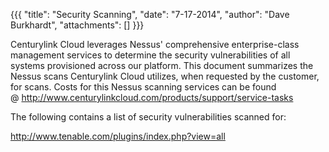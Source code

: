 {{{
  "title": "Security Scanning",
  "date": "7-17-2014",
  "author": "Dave Burkhardt",
  "attachments": []
}}}

<p>Centurylink Cloud leverages Nessus' comprehensive enterprise-class management services to determine the security vulnerabilities of all systems provisioned across our platform. This document summarizes the Nessus scans Centurylink Cloud&nbsp;utilizes,
  when requested by the customer, for scans. Costs for this Nessus scanning services can be found @&nbsp;<a href="http://www.centurylinkcloud.com/products/support/service-tasks" target="_blank">http://www.centurylinkcloud.com/products/support/service-tasks</a>
</p>

<p>The following contains a list of&nbsp;security vulnerabilities scanned for:</p>
<p><a href="http://www.tenable.com/plugins/index.php?view=all">http://www.tenable.com/plugins/index.php?view=all</a>
</p>
